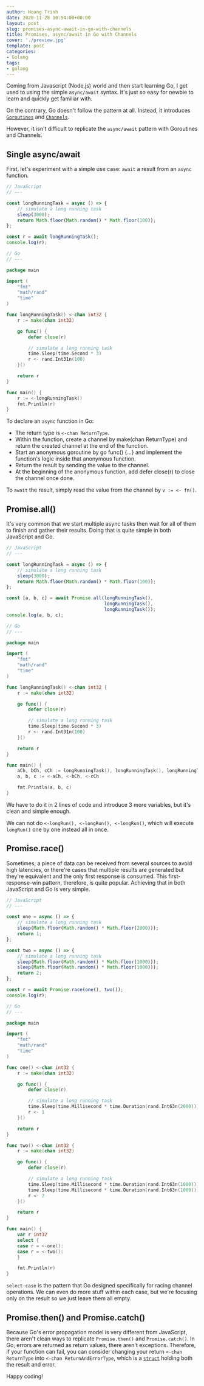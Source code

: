 ```yaml
---
author: Hoang Trinh
date: 2020-11-28 10:54:00+00:00
layout: post
slug: promises-async-await-in-go-with-channels
title: Promises, async/await in Go with Channels
cover: './preview.jpg'
template: post
categories:
- Golang
tags:
- golang
---
```


Coming from Javascript (Node.js) world and then start learning Go, I get used to using the simple `async/await` syntax. It's just so easy for newbie to learn and quickly get familiar with.

On the contrary, Go doesn't follow the pattern at all. Instead, it introduces [`Goroutines`](https://tour.golang.org/concurrency/1) and [`Channels`](https://tour.golang.org/concurrency/2).

However, it isn't difficult to replicate the `async/await` pattern with Goroutines and Channels.

## Single async/await

First, let's experiment with a simple use case: `await` a result from an `async` function.

```javascript
// JavaScript
// ---

const longRunningTask = async () => {
    // simulate a long running task
    sleep(3000);
    return Math.floor(Math.random() * Math.floor(100));
};

const r = await longRunningTask();
console.log(r);
```

```go
// Go
// ---

package main

import (
    "fmt"
    "math/rand"
    "time"
)

func longRunningTask() <-chan int32 {
    r := make(chan int32)

    go func() {
        defer close(r)

        // simulate a long running task
        time.Sleep(time.Second * 3)
        r <- rand.Int31n(100)
    }()

    return r
}

func main() {
    r := <-longRunningTask()
    fmt.Println(r)
}
```

To declare an `async` function in Go:

- The return type is `<-chan ReturnType`.
- Within the function, create a channel by make(chan ReturnType) and return the created channel at the end of the function.
- Start an anonymous goroutine by go func() {...} and implement the function's logic inside that anonymous function.
- Return the result by sending the value to the channel.
- At the beginning of the anonymous function, add defer close(r) to close the channel once done.

To `await` the result, simply read the value from the channel by `v := <- fn()`.

## Promise.all()

It's very common that we start multiple async tasks then wait for all of them to finish and gather their results. Doing that is quite simple in both JavaScript and Go.

```javascript
// JavaScript
// ---

const longRunningTask = async () => {
    // simulate a long running task
    sleep(3000);
    return Math.floor(Math.random() * Math.floor(100));
};

const [a, b, c] = await Promise.all(longRunningTask(),
                                    longRunningTask(),
                                    longRunningTask());
console.log(a, b, c);
```

```go
// Go
// ---

package main

import (
    "fmt"
    "math/rand"
    "time"
)

func longRunningTask() <-chan int32 {
    r := make(chan int32)

    go func() {
        defer close(r)

        // simulate a long running task
        time.Sleep(time.Second * 3)
        r <- rand.Int31n(100)
    }()

    return r
}

func main() {
    aCh, bCh, cCh := longRunningTask(), longRunningTask(), longRunningTask()
    a, b, c := <-aCh, <-bCh, <-cCh

    fmt.Println(a, b, c)
}
```

We have to do it in 2 lines of code and introduce 3 more variables, but it's clean and simple enough.

We can not do `<-longRun(), <-longRun(), <-longRun()`, which will execute `longRun()` one by one instead all in once.

## Promise.race()

Sometimes, a piece of data can be received from several sources to avoid high latencies, or there're cases that multiple results are generated but they're equivalent and the only first response is consumed. This first-response-win pattern, therefore, is quite popular. Achieving that in both JavaScript and Go is very simple.

```javascript
// JavaScript
// ---

const one = async () => {
    // simulate a long running task
    sleep(Math.floor(Math.random() * Math.floor(2000)));
    return 1;
};

const two = async () => {
    // simulate a long running task
    sleep(Math.floor(Math.random() * Math.floor(1000)));
    sleep(Math.floor(Math.random() * Math.floor(1000)));
    return 2;
};

const r = await Promise.race(one(), two());
console.log(r);
```

```go
// Go
// ---

package main

import (
    "fmt"
    "math/rand"
    "time"
)

func one() <-chan int32 {
    r := make(chan int32)

    go func() {
        defer close(r)

        // simulate a long running task
        time.Sleep(time.Millisecond * time.Duration(rand.Int63n(2000)))
        r <- 1
    }()

    return r
}

func two() <-chan int32 {
    r := make(chan int32)

    go func() {
        defer close(r)

        // simulate a long running task
        time.Sleep(time.Millisecond * time.Duration(rand.Int63n(1000)))
        time.Sleep(time.Millisecond * time.Duration(rand.Int63n(1000)))
        r <- 2
    }()

    return r
}

func main() {
    var r int32
    select {
    case r = <-one():
    case r = <-two():
    }

    fmt.Println(r)
}
```

`select-case` is the pattern that Go designed specifically for racing channel operations. We can even do more stuff within each case, but we're focusing only on the result so we just leave them all empty.

## Promise.then() and Promise.catch()

Because Go's error propagation model is very different from JavaScript, there aren't clean ways to replicate `Promise.then()` and `Promise.catch()`. In Go, errors are returned as return values, there aren't exceptions. Therefore, if your function can fail, you can consider changing your return `<-chan ReturnType` into `<-chan ReturnAndErrorType`, which is a [`struct`](https://tour.golang.org/moretypes/2) holding both the result and error.

Happy coding!
